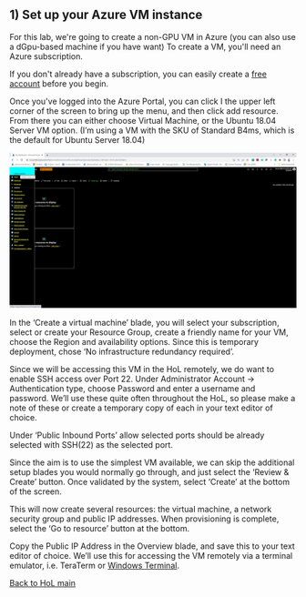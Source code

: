 ## 1) Set up your Azure VM instance
   
   For this lab, we're going to create a non-GPU VM in Azure (you can also use a dGpu-based machine if you have want) To create a VM, you'll need an Azure subscription.  
   
   If you don't already have a subscription, you can easily create a [free account](https://azure.microsoft.com/free/?WT.mc_id=A261C142F) before you begin.
   
   Once you've logged into the Azure Portal, you can click I the upper left corner of the screen to bring up the menu, and then click add resource. From there you can either choose Virtual Machine, or the Ubuntu 18.04 Server VM option. (I’m using a VM with the SKU of Standard B4ms, which is the default for Ubuntu Server 18.04)
   
   ![](../../hol_images/azure_portal.JPG)
    
   In the ‘Create a virtual machine’ blade, you will select your subscription, select or create your Resource Group, create a
   friendly name for your VM, choose the Region and availability options. Since this is temporary deployment, chose ‘No
   infrastructure redundancy required’. 
   
   Since we will be accessing this VM in the HoL remotely, we do want to enable SSH access over Port 22. Under Administrator Account -> Authentication type, choose Password and enter a username and password. We’ll use these quite often
   throughout the HoL, so please make a note of these or create a temporary
   copy of each in your text editor of choice.
   
   Under ‘Public Inbound Ports’ allow selected ports should be already selected with SSH(22) as the selected port.
   
   Since the aim is to use the simplest VM available, we can skip the additional setup blades you would normally go through, and just select the ‘Review & Create’ button. Once validated by the system, select ‘Create’ at the bottom of the
   screen.
   
   This will now create several resources: the virtual machine, a network security group and public IP addresses. When provisioning is complete, select the ‘Go to resource’ button at the bottom.
   
   Copy the Public IP Address in the Overview blade, and save this to your text editor of choice. We’ll use this for accessing the VM remotely via a terminal emulator,
   i.e. TeraTerm or [Windows Terminal](https://www.microsoft.com/en-us/p/windows-terminal/9n0dx20hk701?activetab=pivot:overviewtab).

[Back to HoL main](../../Hands-on-Lab.md)